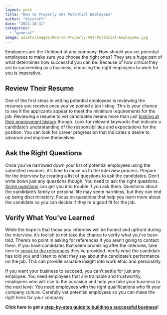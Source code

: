 ```yaml
---
layout: post
title: "How to Properly Vet Potential Employees"
author: "kbistaff"
date: "2022-10-31"
categories: 
  - "general"
image: assets/images/How-to-Properly-Vet-Potential-Employees.jpg
---
```


Employees are the lifeblood of any company. How should you vet potential employees to make sure you choose the right ones? They are a huge part of what determines how successful you can be. Because of how critical they are to succeeding as a business, choosing the right employees to work for you is imperative. 

## **Review Their Resume**

One of the first steps in vetting potential employees is reviewing the resumes you receive once you’ve posted a job listing. This is your chance to see if the applicants appear to meet the minimum requirements for the job. Reviewing a resume to vet candidates means more than just [looking at their employment history](https://www.herohunt.ai/recruiting-glossary/employment-history) though. Look for relevant keywords that indicate a candidate’s understanding of the responsibilities and expectations for the position. You can look for career progression that indicates a desire to advance and improve themselves.

## **Ask the Right Questions**

Once you’ve narrowed down your list of potential employees using the submitted resumes, it’s time to move on to the interview process. Prepare for the interview by creating a list of questions to ask the candidates. Don’t write down just any questions though. You need to ask the right questions. [Some questions](https://myqualitypayroll.com/interviewing-mistakes-you-must-avoid-when-looking-for-your-next-hire/) can get you into trouble if you ask them. Questions about the candidate’s family or personal life may seem harmless, but they can end up being discriminatory. Focus on questions that help you learn more about the candidate so you can decide if they’re a good fit for the job.

## **Verify What You’ve Learned**

While the hope is that those you interview will be honest and upfront during the interview, it’s foolish to not take the chance to verify what you’ve been told. There’s no point in asking for references if you aren’t going to contact them. If you have candidates that seem promising after the interview, take time to [speak to the references](https://www.contractrecruiter.com/list-questions-contacting-references/) they’ve provided. Verify what the candidate has told you and listen to what they say about the candidate’s performance on the job. This can provide valuable insight into work ethic and personality.

If you want your business to succeed, you can’t settle for just any employee. You need employees that are trainable and trustworthy, employees who will rise to the occasion and help you take your business to the next level. You need employees with the right qualifications who fit your company culture. Carefully vet potential employees so you can make the right hires for your company.

**Click here to get a [step-by-step guide to building a successful business](https://kbagoy.thrivecart.com/six-figure-freelancer-ebook/)!**
